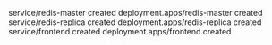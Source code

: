 service/redis-master created
deployment.apps/redis-master created
service/redis-replica created
deployment.apps/redis-replica created
service/frontend created
deployment.apps/frontend created